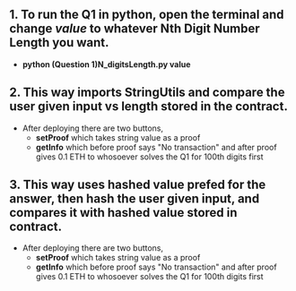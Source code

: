 ## 1. To run the Q1 in python, open the terminal and change ***value*** to whatever Nth Digit Number Length you want.
	
- **python (Question 1)N_digitsLength.py value**
	


## 2. This way imports StringUtils and compare the user given input vs length stored in the contract. 
- After deploying there are two buttons, 
	- **setProof** which takes string value as a proof 
	- **getInfo** which before proof says "No transaction" and after proof gives 0.1 ETH to whosoever solves the Q1 for 100th digits first
	


## 3. This way uses hashed value prefed for the answer, then hash the user given input, and compares it with hashed value stored in contract. 
- After deploying there are two buttons, 
	- **setProof** which takes string value as a proof 
	- **getInfo** which before proof says "No transaction" and after proof gives 0.1 ETH to whosoever solves the Q1 for 100th digits first
	

